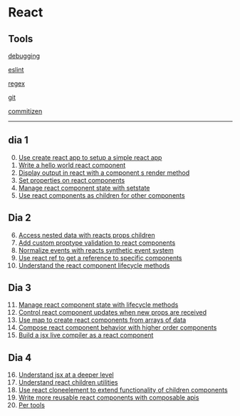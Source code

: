 # React


## Tools

[debugging]()

[eslint]()

[regex]()

[git]()

[commitizen]()

-------------------------------------------------------------------------------

## dia 1
0. [Use create react app to setup a simple react app](https://egghead.io/lessons/react-use-create-react-app-to-setup-a-simple-react-app)
1. [Write a hello world react component](https://egghead.io/lessons/react-write-a-hello-world-react-component)
2. [Display output in react with a component s render method](https://egghead.io/lessons/react-display-output-in-react-with-a-component-s-render-method)
3. [Set properties on react components](https://egghead.io/lessons/react-set-properties-on-react-components)
4. [Manage react component state with setstate](https://egghead.io/lessons/react-manage-react-component-state-with-setstate)
5. [Use react components as children for other components](https://egghead.io/lessons/react-use-react-components-as-children-for-other-components)


## Dia 2
6. [Access nested data with reacts props children](https://egghead.io/lessons/react-access-nested-data-with-reacts-props-children)
7. [Add custom proptype validation to react components](https://egghead.io/lessons/react-add-custom-proptype-validation-to-react-components)
8. [Normalize events with reacts synthetic event system](https://egghead.io/lessons/react-normalize-events-with-reacts-synthetic-event-system)
9. [Use react ref to get a reference to specific components](https://egghead.io/lessons/react-use-react-ref-to-get-a-reference-to-specific-components)
10. [Understand the react component lifecycle methods](https://egghead.io/lessons/react-understand-the-react-component-lifecycle-methods)

## Dia 3
11. [Manage react component state with lifecycle methods](https://egghead.io/lessons/react-manage-react-component-state-with-lifecycle-methods)
12. [Control react component updates when new props are received](https://egghead.io/lessons/react-control-react-component-updates-when-new-props-are-received)
13. [Use map to create react components from arrays of data](https://egghead.io/lessons/react-use-map-to-create-react-components-from-arrays-of-data)
14. [Compose react component behavior with higher order components](https://egghead.io/lessons/react-compose-react-component-behavior-with-higher-order-components)
15. [Build a jsx live compiler as a react component](https://egghead.io/lessons/react-build-a-jsx-live-compiler-as-a-react-component)

## Dia 4
16. [Understand jsx at a deeper level](https://egghead.io/lessons/react-understand-jsx-at-a-deeper-level)
17. [Understand react children utilities](https://egghead.io/lessons/react-understand-react-children-utilities)
18. [Use react cloneelement to extend functionality of children components](https://egghead.io/lessons/react-use-react-cloneelement-to-extend-functionality-of-children-components)
19. [Write more reusable react components with composable apis](https://egghead.io/lessons/react-write-more-reusable-react-components-with-composable-apis)
20. [Per tools](https://egghead.io/lessons/developer-tools)
